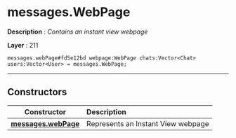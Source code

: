 # messages.WebPage

**Description** : *Contains an instant view webpage*

**Layer** : 211

```tl
messages.webPage#fd5e12bd webpage:WebPage chats:Vector<Chat> users:Vector<User> = messages.WebPage;
```

---

## Constructors

| Constructor | Description |
| :---: | :--- |
| [**messages.webPage**](constructor/messages.webPage) | Represents an Instant View webpage |